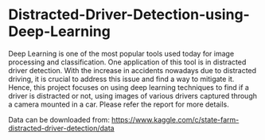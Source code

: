 # Distracted-Driver-Detection-using-Deep-Learning
Deep Learning is one of the most popular tools used today for image processing and classification. One application of this tool is in distracted driver detection. With the increase in accidents nowadays due to distracted driving, it is crucial to address this issue and find a way to mitigate it. Hence, this project focuses on using deep learning techniques to find if a driver is distracted or not, using images of various drivers captured through a camera mounted in a car. Please refer the report for more details.

Data can be downloaded from: https://www.kaggle.com/c/state-farm-distracted-driver-detection/data
